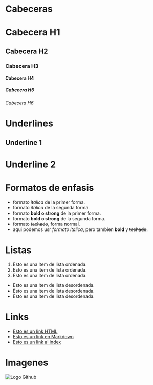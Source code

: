 # Cabeceras
# Cabecera H1
## Cabecera H2
### Cabecera H3
#### Cabecera H4
##### Cabecera H5
###### Cabecera H6

# Underlines
Underline 1
--------------------------
Underline 2
==========================

# Formatos de enfasis
- formato *italica* de la primer forma.
- formato _italica_ de la segunda forma.
- formato **bold o strong**  de la primer forma.
- formato __bold o strong__  de la segunda forma.
- formato ~~tachado~~, forma normal.
- aqui podemos usr *formato italica*, pero tambien **bold** y ~~tachado~~.

# Listas
1. Esto es una item de lista ordenada.
2. Esto es una item de lista ordenada.
3. Esto es una item de lista ordenada.

- Esto es una item de lista desordenada.
- Esto es una item de lista desordenada.
- Esto es una item de lista desordenada.

# Links

- <a href="http://www.googlwe.com">Esto es un link HTML</a>
- [Esto es un link en Markdown](http://www.googlwe.com)
- [Esto es un link al index](index.html)

# Imagenes
![Logo Github](https://github.githubassets.com/images/modules/logos_page/GitHub-Mark.png)

